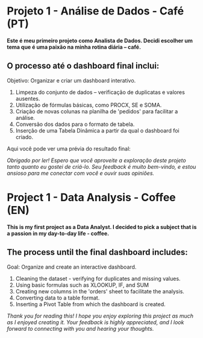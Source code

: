 # Projeto 1 - Análise de Dados - Café (PT)
**Este é meu primeiro projeto como Analista de Dados. Decidi escolher um tema que é uma paixão na minha rotina diária – café.**

## O processo até o dashboard final inclui:
Objetivo: Organizar e criar um dashboard interativo.

1. Limpeza do conjunto de dados – verificação de duplicatas e valores ausentes.
2. Utilização de fórmulas básicas, como PROCX, SE e SOMA.
3. Criação de novas colunas na planilha de 'pedidos' para facilitar a análise.
4. Conversão dos dados para o formato de tabela.
5. Inserção de uma Tabela Dinâmica a partir da qual o dashboard foi criado.

Aqui você pode ver uma prévia do resultado final: 



*Obrigado por ler! Espero que você aproveite a exploração deste projeto tanto quanto eu gostei de criá-lo. Seu feedback é muito bem-vindo, e estou ansioso para me conectar com você e ouvir suas opiniões.*



# Project 1 - Data Analysis - Coffee (EN)

**This is my first project as a Data Analyst. I decided to pick a subject that is a passion in my day-to-day life - coffee.**

## The process until the final dashboard includes: 
Goal: Organize and create an interactive dashboard. 
1. Cleaning the dataset - verifying for duplicates and missing values.
2. Using basic formulas such as XLOOKUP, IF, and SUM 
3. Creating new columns in the 'orders' sheet to facilitate the analysis.
4. Converting data to a table format.
5. Inserting a Pivot Table from which the dashboard is created.

*Thank you for reading this! I hope you enjoy exploring this project as much as I enjoyed creating it. Your feedback is highly appreciated, and I look forward to connecting with you and hearing your thoughts.*
